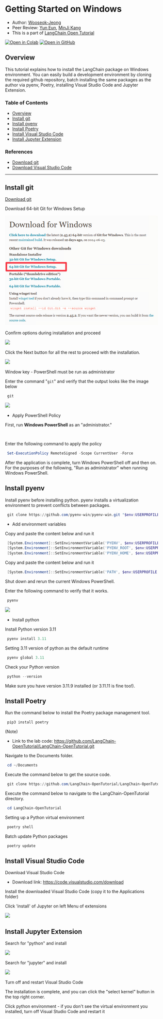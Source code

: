 <style>
.custom {
    background-color: #008d8d;
    color: white;
    padding: 0.25em 0.5em 0.25em 0.5em;
    white-space: pre-wrap;       /* css-3 */
    white-space: -moz-pre-wrap;  /* Mozilla, since 1999 */
    white-space: -pre-wrap;      /* Opera 4-6 */
    white-space: -o-pre-wrap;    /* Opera 7 */
    word-wrap: break-word;
}

pre {
    background-color: #027c7c;
    padding-left: 0.5em;
}

</style>

# Getting Started on Windows

- Author: [Wooseok-Jeong](https://github.com/jeong-wooseok)
- Peer Review: [Yun Eun](https://github.com/yuneun92), [MinJi Kang](https://www.linkedin.com/in/minji-kang-995b32230/)
- This is a part of [LangChain Open Tutorial](https://github.com/LangChain-OpenTutorial/LangChain-OpenTutorial)

[![Open in Colab](https://colab.research.google.com/assets/colab-badge.svg)](https://colab.research.google.com/github/LangChain-OpenTutorial/LangChain-OpenTutorial/blob/main/01-Basic/01-Getting-Started-Windows.ipynb) [![Open in GitHub](https://img.shields.io/badge/Open%20in%20GitHub-181717?style=flat-square&logo=github&logoColor=white)](https://github.com/LangChain-OpenTutorial/LangChain-OpenTutorial/blob/main/01-Basic/01-Getting-Started-Windows.ipynb)

## Overview

This tutorial explains how to install the LangChain package on Windows environment. You can easily build a development environment by cloning the required github repository, batch installing the same packages as the author via pyenv, Poetry, installing Visual Studio Code and Jupyter Extension.

### Table of Contents

- [Overview](#overview)
- [Install git](#install-git)
- [Install pyenv](#install-pyenv)
- [Install Poetry](#install-poetry)
- [Install Visual Studio Code](#install-visual-studio-code)
- [Install Jupyter Extension](#install-jupyter-extension)

### References
- [Download git](https://git-scm.com/download/win)
- [Download Visual Studio Code](https://code.visualstudio.com/download)

----


## Install git
[Download git](https://git-scm.com/download/win)

Download 64-bit Git for Windows Setup

![git-download](./img/01-follow-the-installation-video-windows-01.png)


Confirm options during installation and proceed

![](./assets/01-follow-the-installation-video-windows-02.png)

Click the Next button for all the rest to proceed with the installation.

![](./assets/01-follow-the-installation-video-windows-03.png)

Window key - PowerShell must be run as administrator

Enter the command "`git`" and verify that the output looks like the image below
```Powershell
git
```

![](./assets/01-follow-the-installation-video-windows-04.png)


- Apply PowerShell Policy 

First, run **Windows PowerShell** as an "administrator."</p> <p><br>

Enter the following command to apply the policy
```Powershell
Set-ExecutionPolicy RemoteSigned -Scope CurrentUser -Force
```
After the application is complete, turn Windows PowerShell off and then on. For the purposes of the following, "Run as administrator" when running Windows PowerShell.

## Install pyenv
Install pyenv before installing python. pyenv installs a virtualization environment to prevent conflicts between packages.

```Powershell
git clone https://github.com/pyenv-win/pyenv-win.git "$env:USERPROFILE\.pyenv"
```

- Add environment variables

Copy and paste the content below and run it
```Powershell
[System.Environment]::SetEnvironmentVariable('PYENV', $env:USERPROFILE + "\.pyenv\pyenv-win\", "User")
[System.Environment]::SetEnvironmentVariable('PYENV_ROOT', $env:USERPROFILE + "\.pyenv\pyenv-win\", "User")
[System.Environment]::SetEnvironmentVariable('PYENV_HOME', $env:USERPROFILE + "\.pyenv\pyenv-win\", "User")
```

Copy and paste the content below and run it
```powershell
[System.Environment]::SetEnvironmentVariable('PATH', $env:USERPROFILE + "\.pyenv\pyenv-win\bin;" + $env:USERPROFILE + "\.pyenv\pyenv-win\shims;" + [System.Environment]::GetEnvironmentVariable('PATH', "User"), "User")
```

Shut down and rerun the current Windows PowerShell.

Enter the following command to verify that it works.
```powershell
pyenv
```
 
![](./assets/01-follow-the-installation-video-windows-05.png )


- Install python

Install Python version 3.11
```powershell
pyenv install 3.11
```
Setting 3.11 version of python as the default runtime
```powershell
pyenv global 3.11
```
Check your Python version
```powershell
python --version
```
Make sure you have version 3.11.9 installed (or 3.11.11 is fine too!).

## Install Poetry


Run the command below to install the Poetry package management tool.
```powershell
pip3 install poetry
```

(Note)

- Link to the lab code: https://github.com/LangChain-OpenTutorial/LangChain-OpenTutorial.git

Navigate to the Documents folder.

```powershell
cd ~/Documents
```

Execute the command below to get the source code.
```powershell
git clone https://github.com/LangChain-OpenTutorial/LangChain-OpenTutorial.git
```

Execute the command below to navigate to the LangChain-OpenTutorial directory.
```powershell
cd LangChain-OpenTutorial
```

Setting up a Python virtual environment
```powershell
poetry shell
```
Batch update Python packages
```powershell
poetry update
```

## Install Visual Studio Code


Download Visual Studio Code

- Download link: https://code.visualstudio.com/download

Install the downloaded Visual Studio Code (copy it to the Applications folder)

Click 'install' of Jupyter on left Menu of extensions 

![](./assets/01-follow-the-installation-video-windows-06.png)

## Install Jupyter Extension
Search for "python" and install

![](./assets/01-follow-the-installation-video-windows-07.png)

Search for "jupyter" and install

![](./assets/01-follow-the-installation-video-windows-08.png)

Turn off and restart Visual Studio Code

The installation is complete, and you can click the "select kernel" button in the top right corner.

Click python environment - if you don't see the virtual environment you installed, turn off Visual Studio Code and restart it
